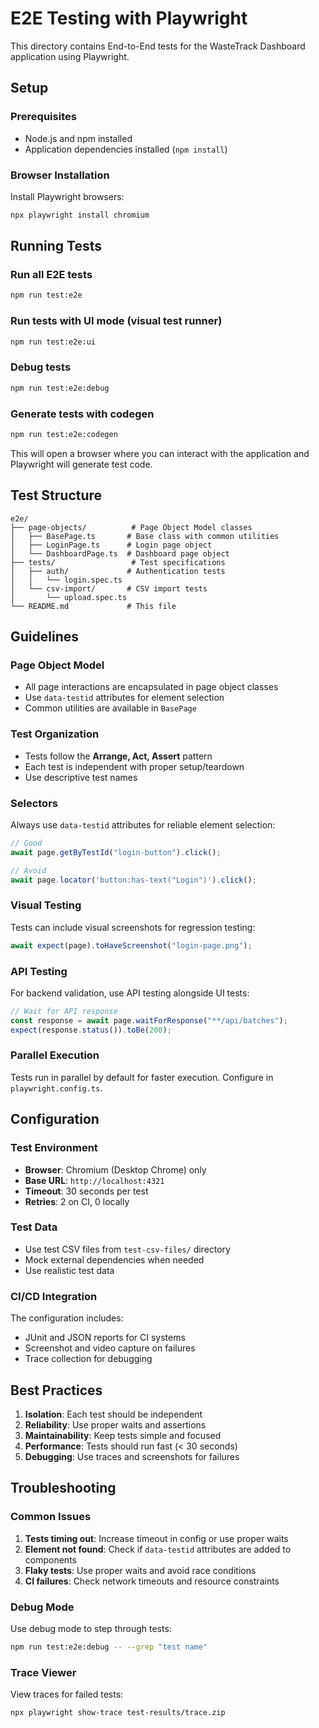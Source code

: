 # E2E Testing with Playwright

This directory contains End-to-End tests for the WasteTrack Dashboard application using Playwright.

## Setup

### Prerequisites

- Node.js and npm installed
- Application dependencies installed (`npm install`)

### Browser Installation

Install Playwright browsers:

```bash
npx playwright install chromium
```

## Running Tests

### Run all E2E tests

```bash
npm run test:e2e
```

### Run tests with UI mode (visual test runner)

```bash
npm run test:e2e:ui
```

### Debug tests

```bash
npm run test:e2e:debug
```

### Generate tests with codegen

```bash
npm run test:e2e:codegen
```

This will open a browser where you can interact with the application and Playwright will generate test code.

## Test Structure

```
e2e/
├── page-objects/          # Page Object Model classes
│   ├── BasePage.ts       # Base class with common utilities
│   ├── LoginPage.ts      # Login page object
│   └── DashboardPage.ts  # Dashboard page object
├── tests/                 # Test specifications
│   ├── auth/             # Authentication tests
│   │   └── login.spec.ts
│   └── csv-import/       # CSV import tests
│       └── upload.spec.ts
└── README.md             # This file
```

## Guidelines

### Page Object Model

- All page interactions are encapsulated in page object classes
- Use `data-testid` attributes for element selection
- Common utilities are available in `BasePage`

### Test Organization

- Tests follow the **Arrange, Act, Assert** pattern
- Each test is independent with proper setup/teardown
- Use descriptive test names

### Selectors

Always use `data-testid` attributes for reliable element selection:

```typescript
// Good
await page.getByTestId("login-button").click();

// Avoid
await page.locator('button:has-text("Login")').click();
```

### Visual Testing

Tests can include visual screenshots for regression testing:

```typescript
await expect(page).toHaveScreenshot("login-page.png");
```

### API Testing

For backend validation, use API testing alongside UI tests:

```typescript
// Wait for API response
const response = await page.waitForResponse("**/api/batches");
expect(response.status()).toBe(200);
```

### Parallel Execution

Tests run in parallel by default for faster execution. Configure in `playwright.config.ts`.

## Configuration

### Test Environment

- **Browser**: Chromium (Desktop Chrome) only
- **Base URL**: `http://localhost:4321`
- **Timeout**: 30 seconds per test
- **Retries**: 2 on CI, 0 locally

### Test Data

- Use test CSV files from `test-csv-files/` directory
- Mock external dependencies when needed
- Use realistic test data

### CI/CD Integration

The configuration includes:

- JUnit and JSON reports for CI systems
- Screenshot and video capture on failures
- Trace collection for debugging

## Best Practices

1. **Isolation**: Each test should be independent
2. **Reliability**: Use proper waits and assertions
3. **Maintainability**: Keep tests simple and focused
4. **Performance**: Tests should run fast (< 30 seconds)
5. **Debugging**: Use traces and screenshots for failures

## Troubleshooting

### Common Issues

1. **Tests timing out**: Increase timeout in config or use proper waits
2. **Element not found**: Check if `data-testid` attributes are added to components
3. **Flaky tests**: Use proper waits and avoid race conditions
4. **CI failures**: Check network timeouts and resource constraints

### Debug Mode

Use debug mode to step through tests:

```bash
npm run test:e2e:debug -- --grep "test name"
```

### Trace Viewer

View traces for failed tests:

```bash
npx playwright show-trace test-results/trace.zip
```
